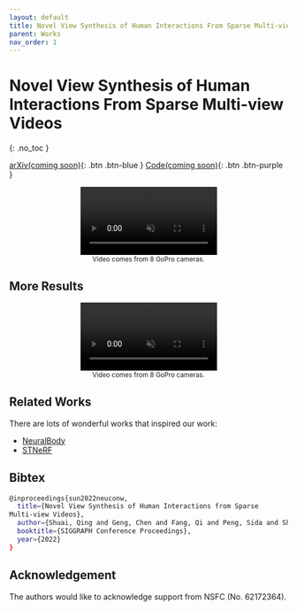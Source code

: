 ```yaml
---
layout: default
title: Novel View Synthesis of Human Interactions From Sparse Multi-view Videos
parent: Works
nav_order: 1
---
```


# Novel View Synthesis of Human Interactions From Sparse Multi-view Videos

{: .no_toc }

[arXiv(coming soon)](http://example.com/){: .btn .btn-blue }
[Code(coming soon)](http://example.com/){: .btn .btn-purple }

<div align="center">
    <video width="49%" playsinline="" autoplay="autoplay" loop="loop" preload="" muted=""><source src="multinb/demo_soccer1-6.mp4" type="video/mp4">
    </video>
    <br>
    <sup>Video comes from 8 GoPro cameras.</sup>
</div>

## More Results

<div align="center">
    <video width="49%" playsinline="" autoplay="autoplay" loop="loop" preload="" muted=""><source src="multinb/demo_soccer1-yuang.mp4" type="video/mp4">
    </video>
    <br>
    <sup>Video comes from 8 GoPro cameras.</sup>
</div>

## Related Works
There are lots of wonderful works that inspired our work:

- [NeuralBody]()
- [STNeRF]()

## Bibtex

```bash
@inproceedings{sun2022neuconw,
  title={Novel View Synthesis of Human Interactions from Sparse
Multi-view Videos},
  author={Shuai, Qing and Geng, Chen and Fang, Qi and Peng, Sida and Shen, Wenhao and Zhou, Xiaowei and Bao, Hujun},
  booktitle={SIGGRAPH Conference Proceedings},
  year={2022}
}
```

## Acknowledgement

The authors would like to acknowledge support from NSFC (No.
62172364).

